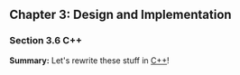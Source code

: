 ## Chapter 3: Design and Implementation

### Section 3.6 C++
**Summary:** Let's rewrite these stuff in [C++](markov.cpp)!
